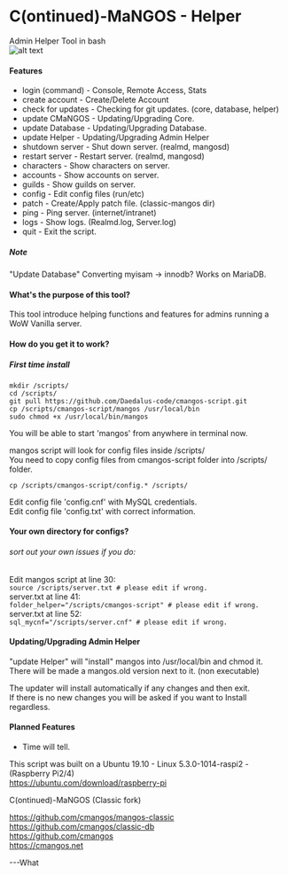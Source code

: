 # C(ontinued)-MaNGOS - Helper  
  
Admin Helper Tool in bash  
![alt text](https://i.imgur.com/zTuvVnz.png)

#### Features

* login (command)     -  Console, Remote Access, Stats
* create account      -  Create/Delete Account
* check for updates   -  Checking for git updates. (core, database, helper)
* update CMaNGOS      -  Updating/Upgrading Core.
* update Database     -  Updating/Upgrading Database.
* update Helper       -  Updating/Upgrading Admin Helper
* shutdown server     -  Shut down server. (realmd, mangosd)
* restart server      -  Restart server. (realmd, mangosd)
* characters          -  Show characters on server.
* accounts            -  Show accounts on server.
* guilds              -  Show guilds on server.
* config              -  Edit config files (run/etc)
* patch               -  Create/Apply patch file. (classic-mangos dir)
* ping                -  Ping server. (internet/intranet)
* logs                -  Show logs. (Realmd.log, Server.log)
* quit                -  Exit the script.  
##### Note  
"Update Database" Converting myisam -> innodb? Works on MariaDB.  

#### What's the purpose of this tool?  
This tool introduce helping functions and features for admins running a WoW Vanilla server. 
#### How do you get it to work?
##### First time install
```mkdir /scripts/```  
```cd /scripts/```  
```git pull https://github.com/Daedalus-code/cmangos-script.git```  
```cp /scripts/cmangos-script/mangos /usr/local/bin```  
```sudo chmod +x /usr/local/bin/mangos```  

You will be able to start 'mangos' from anywhere in terminal now.  

mangos script will look for config files inside /scripts/  
You need to copy config files from cmangos-script folder into /scripts/ folder.  

```cp /scripts/cmangos-script/config.* /scripts/```  

Edit config file 'config.cnf' with MySQL credentials.   
Edit config file 'config.txt' with correct information.  
#### Your own directory for configs?
###### sort out your own issues if you do:
Edit mangos script at line 30:    
```source /scripts/server.txt # please edit if wrong.```  
server.txt at line 41:  
```folder_helper="/scripts/cmangos-script" # please edit if wrong.```  
server.txt at line 52:  
```sql_mycnf="/scripts/server.cnf" # please edit if wrong.```  
#### Updating/Upgrading Admin Helper  
"update Helper" will "install" mangos into /usr/local/bin and chmod it.  
There will be made a mangos.old version next to it. (non executable)  

The updater will install automatically if any changes and then exit.  
If there is no new changes you will be asked if you want to Install regardless.  
#### Planned Features  
* Time will tell.  

This script was built on a Ubuntu 19.10 - Linux 5.3.0-1014-raspi2 - (Raspberry Pi2/4)  
https://ubuntu.com/download/raspberry-pi  

C(ontinued)-MaNGOS (Classic fork)

https://github.com/cmangos/mangos-classic  
https://github.com/cmangos/classic-db  
https://github.com/cmangos  
https://cmangos.net  





---What
